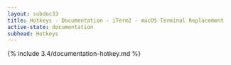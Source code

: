```yaml
---
layout: subdoc33
title: Hotkeys - Documentation - iTerm2 - macOS Terminal Replacement
active-state: documentation
subhead: Hotkeys
---
```

{% include 3.4/documentation-hotkey.md %}

